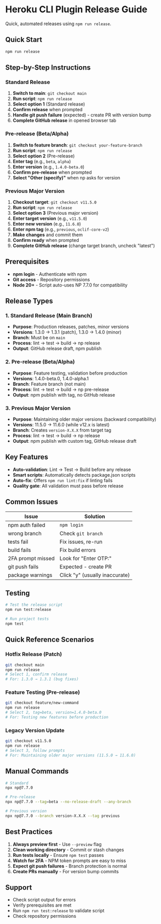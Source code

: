 # Heroku CLI Plugin Release Guide

Quick, automated releases using `npm run release`.

## Quick Start

```bash
npm run release
```

## Step-by-Step Instructions

### Standard Release
1. **Switch to main**: `git checkout main`
2. **Run script**: `npm run release`
3. **Select option 1** (Standard release)
4. **Confirm release** when prompted
5. **Handle git push failure** (expected) - create PR with version bump
6. **Complete GitHub release** in opened browser tab

### Pre-release (Beta/Alpha)
1. **Switch to feature branch**: `git checkout your-feature-branch`
2. **Run script**: `npm run release`
3. **Select option 2** (Pre-release)
4. **Enter tag** (e.g., `beta`, `alpha`)
5. **Enter version** (e.g., `1.4.0-beta.0`)
6. **Confirm pre-release** when prompted
7. **Select "Other (specify)"** when np asks for version

### Previous Major Version
1. **Checkout target**: `git checkout v11.5.0`
2. **Run script**: `npm run release`
3. **Select option 3** (Previous major version)
4. **Enter target version** (e.g., `v11.5.0`)
5. **Enter new version** (e.g., `11.6.0`)
6. **Enter npm tag** (e.g., `previous`, `oclif-core-v2`)
7. **Make changes** and commit them
8. **Confirm ready** when prompted
9. **Complete GitHub release** (change target branch, uncheck "latest")

## Prerequisites

- **npm login** - Authenticate with npm
- **Git access** - Repository permissions
- **Node 20+** - Script auto-uses NP 7.7.0 for compatibility

## Release Types

### 1. Standard Release (Main Branch)
- **Purpose**: Production releases, patches, minor versions
- **Versions**: 1.3.0 → 1.3.1 (patch), 1.3.0 → 1.4.0 (minor)
- **Branch**: Must be on `main`
- **Process**: lint → test → build → np release
- **Output**: GitHub release draft, npm publish

### 2. Pre-release (Beta/Alpha)
- **Purpose**: Feature testing, validation before production
- **Versions**: 1.4.0-beta.0, 1.4.0-alpha.1
- **Branch**: Feature branch (not main)
- **Process**: lint → test → build → np pre-release
- **Output**: npm publish with tag, no GitHub release

### 3. Previous Major Version
- **Purpose**: Maintaining older major versions (backward compatibility)
- **Versions**: 11.5.0 → 11.6.0 (while v12.x is latest)
- **Branch**: Creates `version-X.X.X` from target tag
- **Process**: lint → test → build → np release
- **Output**: npm publish with custom tag, GitHub release draft

## Key Features

- **Auto-validation**: Lint → Test → Build before any release
- **Smart scripts**: Automatically detects package.json scripts
- **Auto-fix**: Offers `npm run lint:fix` if linting fails
- **Quality gate**: All validation must pass before release

## Common Issues

| Issue | Solution |
|-------|----------|
| npm auth failed | `npm login` |
| wrong branch | Check `git branch` |
| tests fail | Fix issues, re-run |
| build fails | Fix build errors |
| 2FA prompt missed | Look for "Enter OTP:" |
| git push fails | Expected - create PR |
| package warnings | Click "y" (usually inaccurate) |

## Testing

```bash
# Test the release script
npm run test:release

# Run project tests
npm test
```

## Quick Reference Scenarios

### Hotfix Release (Patch)
```bash
git checkout main
npm run release
# Select 1, confirm release
# For: 1.3.0 → 1.3.1 (bug fixes)
```

### Feature Testing (Pre-release)
```bash
git checkout feature/new-command
npm run release
# Select 2, tag=beta, version=1.4.0-beta.0
# For: Testing new features before production
```

### Legacy Version Update
```bash
git checkout v11.5.0
npm run release
# Select 3, follow prompts
# For: Maintaining older major versions (11.5.0 → 11.6.0)
```

## Manual Commands

```bash
# Standard
npx np@7.7.0

# Pre-release  
npx np@7.7.0 --tag=beta --no-release-draft --any-branch

# Previous version
npx np@7.7.0 --branch version-X.X.X --tag previous
```

## Best Practices

1. **Always preview first** - Use `--preview` flag
2. **Clean working directory** - Commit or stash changes
3. **Run tests locally** - Ensure `npm test` passes
4. **Watch for 2FA** - NPM token prompts are easy to miss
5. **Expect git push failures** - Branch protection is normal
6. **Create PRs manually** - For version bump commits

## Support

- Check script output for errors
- Verify prerequisites are met
- Run `npm run test:release` to validate script
- Check repository permissions
